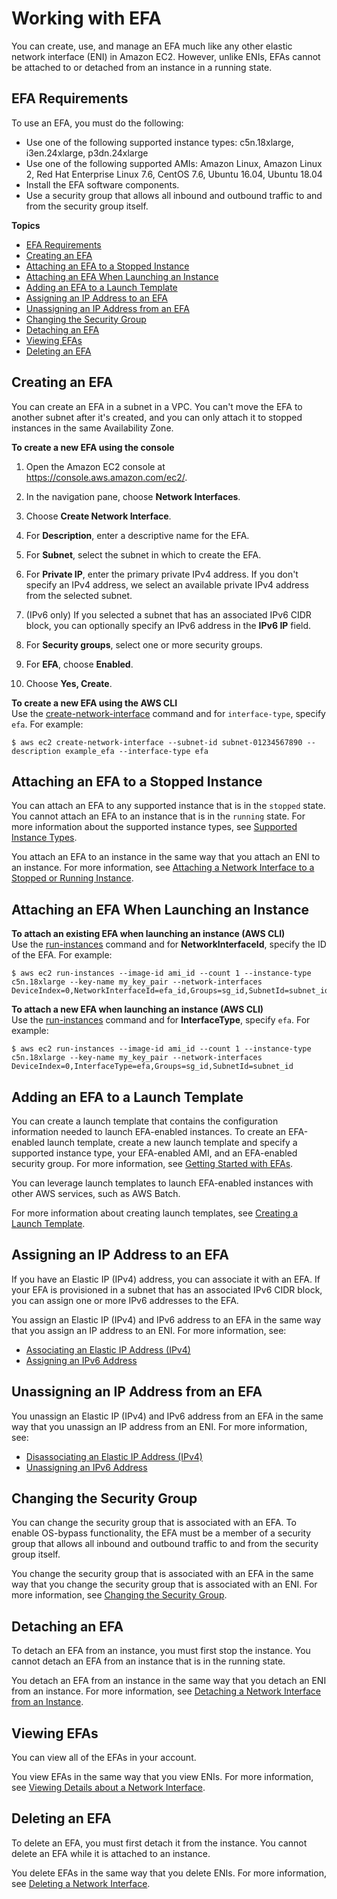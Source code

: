 # Working with EFA<a name="efa-working-with"></a>

You can create, use, and manage an EFA much like any other elastic network interface \(ENI\) in Amazon EC2\. However, unlike ENIs, EFAs cannot be attached to or detached from an instance in a running state\.

## EFA Requirements<a name="efa-reqs"></a>

To use an EFA, you must do the following:
+ Use one of the following supported instance types: c5n\.18xlarge, i3en\.24xlarge, p3dn\.24xlarge
+ Use one of the following supported AMIs: Amazon Linux, Amazon Linux 2, Red Hat Enterprise Linux 7\.6, CentOS 7\.6, Ubuntu 16\.04, Ubuntu 18\.04
+ Install the EFA software components\.
+ Use a security group that allows all inbound and outbound traffic to and from the security group itself\.

**Topics**
+ [EFA Requirements](#efa-reqs)
+ [Creating an EFA](#efa-create)
+ [Attaching an EFA to a Stopped Instance](#efa-attach)
+ [Attaching an EFA When Launching an Instance](#efa-launch)
+ [Adding an EFA to a Launch Template](#efa-launch-template)
+ [Assigning an IP Address to an EFA](#efa-ip-assign)
+ [Unassigning an IP Address from an EFA](#efa-ip-unassign)
+ [Changing the Security Group](#efa-security)
+ [Detaching an EFA](#efa-detach)
+ [Viewing EFAs](#efa-view)
+ [Deleting an EFA](#efa-delete)

## Creating an EFA<a name="efa-create"></a>

You can create an EFA in a subnet in a VPC\. You can't move the EFA to another subnet after it's created, and you can only attach it to stopped instances in the same Availability Zone\.

**To create a new EFA using the console**

1. Open the Amazon EC2 console at [https://console\.aws\.amazon\.com/ec2/](https://console.aws.amazon.com/ec2/)\.

1. In the navigation pane, choose **Network Interfaces**\.

1. Choose **Create Network Interface**\.

1. For **Description**, enter a descriptive name for the EFA\.

1. For **Subnet**, select the subnet in which to create the EFA\.

1. For **Private IP**, enter the primary private IPv4 address\. If you don't specify an IPv4 address, we select an available private IPv4 address from the selected subnet\.

1. \(IPv6 only\) If you selected a subnet that has an associated IPv6 CIDR block, you can optionally specify an IPv6 address in the **IPv6 IP** field\.

1. For **Security groups**, select one or more security groups\.

1. For **EFA**, choose **Enabled**\.

1. Choose **Yes, Create**\.

**To create a new EFA using the AWS CLI**  
Use the [create\-network\-interface](https://docs.aws.amazon.com/cli/latest/reference/ec2/create-network-interface.html) command and for `interface-type`, specify `efa`\. For example:

```
$ aws ec2 create-network-interface --subnet-id subnet-01234567890 --description example_efa --interface-type efa
```

## Attaching an EFA to a Stopped Instance<a name="efa-attach"></a>

You can attach an EFA to any supported instance that is in the `stopped` state\. You cannot attach an EFA to an instance that is in the `running` state\. For more information about the supported instance types, see [Supported Instance Types](efa.md#efa-instance-types)\.

You attach an EFA to an instance in the same way that you attach an ENI to an instance\. For more information, see [Attaching a Network Interface to a Stopped or Running Instance](using-eni.md#attach_eni_running_stopped)\.

## Attaching an EFA When Launching an Instance<a name="efa-launch"></a>

**To attach an existing EFA when launching an instance \(AWS CLI\)**  
Use the [run\-instances](https://docs.aws.amazon.com/cli/latest/reference/ec2/run-instances.html) command and for **NetworkInterfaceId**, specify the ID of the EFA\. For example:

```
$ aws ec2 run-instances --image-id ami_id --count 1 --instance-type c5n.18xlarge --key-name my_key_pair --network-interfaces DeviceIndex=0,NetworkInterfaceId=efa_id,Groups=sg_id,SubnetId=subnet_id
```

**To attach a new EFA when launching an instance \(AWS CLI\)**  
Use the [run\-instances](https://docs.aws.amazon.com/cli/latest/reference/ec2/run-instances.html) command and for **InterfaceType**, specify `efa`\. For example:

```
$ aws ec2 run-instances --image-id ami_id --count 1 --instance-type c5n.18xlarge --key-name my_key_pair --network-interfaces DeviceIndex=0,InterfaceType=efa,Groups=sg_id,SubnetId=subnet_id
```

## Adding an EFA to a Launch Template<a name="efa-launch-template"></a>

You can create a launch template that contains the configuration information needed to launch EFA\-enabled instances\. To create an EFA\-enabled launch template, create a new launch template and specify a supported instance type, your EFA\-enabled AMI, and an EFA\-enabled security group\. For more information, see [Getting Started with EFAs](efa-start.md)\.

You can leverage launch templates to launch EFA\-enabled instances with other AWS services, such as AWS Batch\.

For more information about creating launch templates, see [Creating a Launch Template](ec2-launch-templates.md#create-launch-template)\.

## Assigning an IP Address to an EFA<a name="efa-ip-assign"></a>

If you have an Elastic IP \(IPv4\) address, you can associate it with an EFA\. If your EFA is provisioned in a subnet that has an associated IPv6 CIDR block, you can assign one or more IPv6 addresses to the EFA\.

You assign an Elastic IP \(IPv4\) and IPv6 address to an EFA in the same way that you assign an IP address to an ENI\. For more information, see:
+ [Associating an Elastic IP Address \(IPv4\)](using-eni.md#associate_eip)
+ [Assigning an IPv6 Address](using-eni.md#eni-assign-ipv6)

## Unassigning an IP Address from an EFA<a name="efa-ip-unassign"></a>

You unassign an Elastic IP \(IPv4\) and IPv6 address from an EFA in the same way that you unassign an IP address from an ENI\. For more information, see:
+ [Disassociating an Elastic IP Address \(IPv4\)](using-eni.md#disassociate_eip)
+ [Unassigning an IPv6 Address](using-eni.md#eni-unassign-ipv6)

## Changing the Security Group<a name="efa-security"></a>

 You can change the security group that is associated with an EFA\. To enable OS\-bypass functionality, the EFA must be a member of a security group that allows all inbound and outbound traffic to and from the security group itself\.

You change the security group that is associated with an EFA in the same way that you change the security group that is associated with an ENI\. For more information, see [Changing the Security Group](using-eni.md#eni_security_group)\.

## Detaching an EFA<a name="efa-detach"></a>

To detach an EFA from an instance, you must first stop the instance\. You cannot detach an EFA from an instance that is in the running state\.

You detach an EFA from an instance in the same way that you detach an ENI from an instance\. For more information, see [Detaching a Network Interface from an Instance](using-eni.md#detach_eni)\.

## Viewing EFAs<a name="efa-view"></a>

You can view all of the EFAs in your account\.

You view EFAs in the same way that you view ENIs\. For more information, see [Viewing Details about a Network Interface](using-eni.md#view_eni_details)\.

## Deleting an EFA<a name="efa-delete"></a>

To delete an EFA, you must first detach it from the instance\. You cannot delete an EFA while it is attached to an instance\.

You delete EFAs in the same way that you delete ENIs\. For more information, see [Deleting a Network Interface](using-eni.md#delete_eni)\.